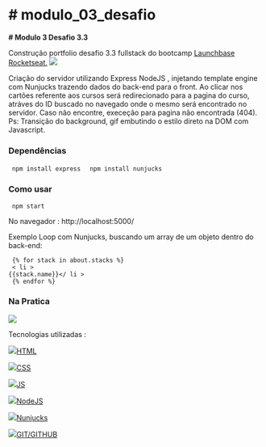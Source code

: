 <h1> # modulo_03_desafio </h1>

<b># Modulo 3 Desafio 3.3</b>

Construção portfolio desafio 3.3 fullstack do bootcamp <a href="https://rocketseat.com.br/" target="_blank">Launchbase Rocketseat.</a> <img src="https://img.icons8.com/emoji/24/000000/rocket-emji.png"/>

Criação do servidor utilizando Express NodeJS , injetando template engine com Nunjucks trazendo dados do back-end para o front. 
Ao clicar nos cartões referente aos cursos será redirecionado para a pagina do curso, atráves do ID buscado no navegado onde o mesmo será encontrado no servidor.
Caso não encontre, execeção para pagina não encontrada (404). 
Ps: Transição do background, gif embutindo o estilo direto na DOM com Javascript. 

<h3> Dependências</h3>
<code> npm install express </code>
<code> npm install nunjucks </code>

<h3> Como usar </h3>
<code> npm start </code>
      <p> No navegador : http://localhost:5000/ </p>
 
Exemplo Loop com Nunjucks, buscando um array de um objeto dentro do back-end: 

<code> {% for stack in about.stacks %}<br>
      < li > {{stack.name}}</ li ><br>
{% endfor %}<br></code>



<h3>Na Pratica</h3>

<img src="https://user-images.githubusercontent.com/28874479/85301553-59946d80-b47e-11ea-945d-dbb3dfa4c8aa.gif"/>

Tecnologias utilizadas :


<img src="https://img.icons8.com/color/24/000000/html-5.png"/><a href="https://www.w3schools.com/html/" target="_blank">HTML</a>

<img src="https://img.icons8.com/color/24/000000/css3.png"/><a href="https://www.w3schools.com/css/" target="_blank">CSS</a>

<img src="https://img.icons8.com/color/24/000000/javascript.png"/><a href="https://www.w3schools.com/js/" target="_blank">JS</a>

<img src="https://user-images.githubusercontent.com/28874479/85187872-6f851100-b279-11ea-874c-68e52bff3864.png"/><a href="https://nodejs.org/en/" target="_blank">NodeJS</a> </br>

<img src="https://user-images.githubusercontent.com/28874479/85187819-07cec600-b279-11ea-8df6-0c714527f704.png"/><a href="https://mozilla.github.io/nunjucks/" target="_blank">Nunjucks</a>

<img src="https://img.icons8.com/fluent/24/000000/github.png"/><a href="https://guides.github.com/" target="_blank">GIT/GITHUB</a>
